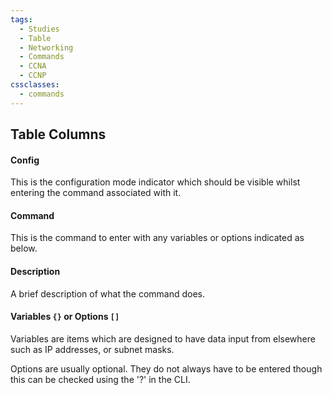 ```yaml
---
tags:
  - Studies
  - Table
  - Networking
  - Commands
  - CCNA
  - CCNP
cssclasses:
  - commands
---
```


## Table Columns

#### Config

This is the configuration mode indicator which should be visible whilst entering the command associated with it.

#### Command

This is the command to enter with any variables or options indicated as below.

#### Description

A brief description of what the command does.

#### Variables `{}` or Options `[]`

Variables are items which are designed to have data input from elsewhere such as IP addresses, or subnet masks.

Options are usually optional. They do not always have to be entered though this can be checked using the '?' in the CLI.
